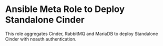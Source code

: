 # Ansible Meta Role to Deploy Standalone Cinder

This role aggregates Cinder, RabbitMQ and MariaDB to deploy Standalone
Cinder with noauth authentication.

